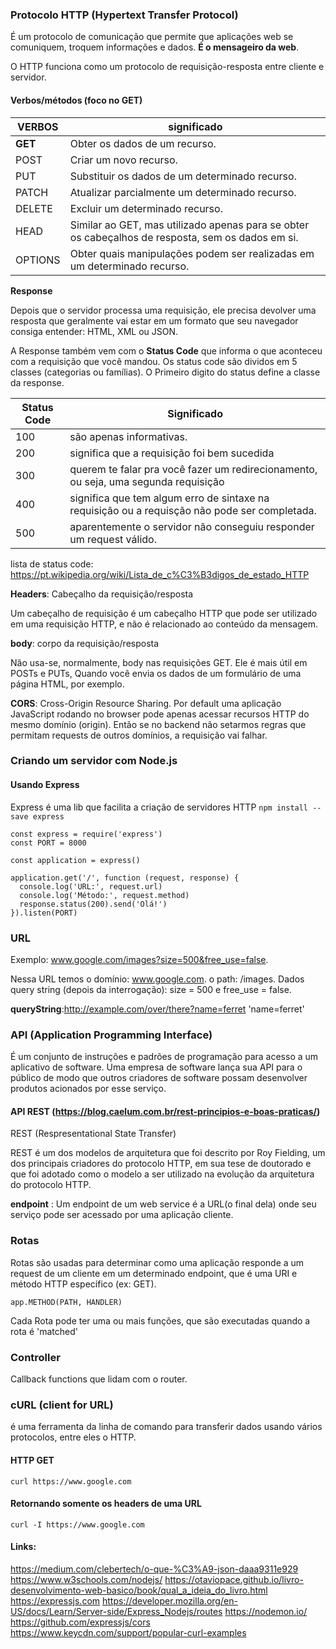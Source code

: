 ### Protocolo HTTP (Hypertext Transfer Protocol)

É um protocolo de comunicação que permite que aplicações web se comuniquem, troquem informações e dados. __É o mensageiro da web__. 

O HTTP funciona como um protocolo de requisição-resposta entre cliente e servidor. 


#### Verbos/métodos (foco no GET) 

VERBOS | significado
------------ | -------------
__GET__| Obter os dados de um recurso.
POST |	Criar um novo recurso.
PUT	| Substituir os dados de um determinado recurso.
PATCH |	Atualizar parcialmente um determinado recurso.
DELETE | Excluir um determinado recurso.
HEAD | Similar ao GET, mas utilizado apenas para se obter os cabeçalhos de resposta, sem os dados em si.
OPTIONS	| Obter quais manipulações podem ser realizadas em um determinado recurso.

**Response**

Depois que o servidor processa uma requisição, ele precisa devolver uma resposta que geralmente vai estar em um formato que seu navegador consiga entender: HTML, XML ou JSON.

A Response também vem com o __Status Code__ que informa o que aconteceu com a requisição que você mandou.
Os status code são dividos em 5 classes (categorias ou famílias). O Primeiro digito do status define a classe da response. 

Status Code | Significado
------------ | -------------
100 | são apenas informativas.
200 | significa que a requisição foi bem sucedida
300 | querem te falar pra você fazer um redirecionamento, ou seja, uma segunda requisição
400 | significa que tem algum erro de sintaxe na requisição ou a requisção não pode ser completada. 
500 | aparentemente o servidor não conseguiu responder um request válido.  

lista de status code: https://pt.wikipedia.org/wiki/Lista_de_c%C3%B3digos_de_estado_HTTP 

__Headers__: Cabeçalho da requisição/resposta

Um cabeçalho de requisição é um cabeçalho HTTP que pode ser utilizado em uma requisição HTTP, e não é relacionado ao conteúdo da mensagem.

__body__: corpo da requisição/resposta 

Não usa-se, normalmente, body nas requisições GET. Ele é mais útil em POSTs e PUTs,
Quando você envia os dados de um formulário de uma página HTML, por exemplo. 

__CORS__: Cross-Origin Resource Sharing. Por default uma aplicação JavaScript rodando no browser pode apenas acessar recursos HTTP do mesmo domínio (origin). 
Então se no backend não setarmos regras que permitam requests de outros domínios, a requisição vai falhar. 


### Criando um servidor com Node.js

#### Usando Express
Express é uma lib que facilita a criação de servidores HTTP
`npm install --save express`

```
const express = require('express')
const PORT = 8000

const application = express()

application.get('/', function (request, response) {
  console.log('URL:', request.url)
  console.log('Método:', request.method)
  response.status(200).send('Olá!')
}).listen(PORT)
```


### URL
Exemplo: www.google.com/images?size=500&free_use=false.

Nessa URL temos o domínio: www.google.com.
o path: /images.
Dados query string (depois da interrogação): size = 500 e free_use = false.

__queryString__:http://example.com/over/there?name=ferret  'name=ferret' 




### API (Application Programming Interface)

É um conjunto de instruções e padrões de programação para acesso a um aplicativo de software. Uma empresa de software lança sua API para o público de modo que outros criadores de software possam desenvolver produtos acionados por esse serviço.

#### API REST (https://blog.caelum.com.br/rest-principios-e-boas-praticas/)
REST (Respresentational State Transfer)

REST é um dos modelos de arquitetura que foi descrito por Roy Fielding, um dos principais criadores do protocolo HTTP, em sua tese de doutorado e que foi adotado como o modelo a ser utilizado na evolução da arquitetura do protocolo HTTP.


__endpoint__ : Um endpoint de um web service é a URL(o final dela) onde seu serviço pode ser acessado por uma aplicação cliente.   

### Rotas

Rotas são usadas para determinar como uma aplicação responde a um request de um cliente em um determinado endpoint, que é uma URI e método HTTP específico (ex: GET).

```
app.METHOD(PATH, HANDLER)
```

Cada Rota pode ter uma ou mais funções, que são executadas quando a rota é 'matched'


### Controller 
Callback functions que lidam com o router. 


### cURL (client for URL)
é uma ferramenta da linha de comando para transferir dados usando vários protocolos, entre eles o HTTP. 

#### HTTP GET 
``` curl https://www.google.com ``` 

#### Retornando somente os headers de uma URL 
```curl -I https://www.google.com ```

#### Links:
https://medium.com/clebertech/o-que-%C3%A9-json-daaa9311e929
https://www.w3schools.com/nodejs/
https://otaviopace.github.io/livro-desenvolvimento-web-basico/book/qual_a_ideia_do_livro.html 
https://expressjs.com
https://developer.mozilla.org/en-US/docs/Learn/Server-side/Express_Nodejs/routes
https://nodemon.io/
https://github.com/expressjs/cors
https://www.keycdn.com/support/popular-curl-examples